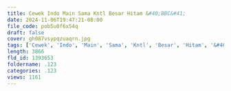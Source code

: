 ```yaml
---
title: Cewek Indo Main Sama Kntl Besar Hitam &#40;BBC&#41;
date: 2024-11-06T19:47:21-08:00
file_code: pob5u0f6x54q
draft: false
cover: gh087vsypqzuaqrn.jpg
tags: ['Cewek', 'Indo', 'Main', 'Sama', 'Kntl', 'Besar', 'Hitam', '&#40;BBC&#41;']
length: 3866
fld_id: 1393653
foldername: .123
categories: .123
views: 1161
---
```

